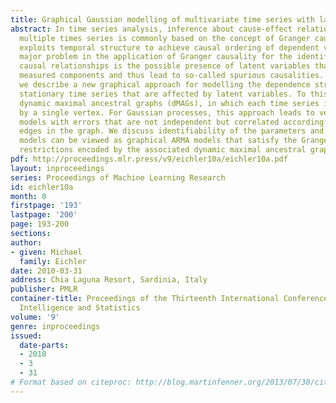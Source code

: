 ```yaml
---
title: Graphical Gaussian modelling of multivariate time series with latent variables
abstract: In time series analysis, inference about cause-effect relationships among
  multiple times series is commonly based on the concept of Granger causality, which
  exploits temporal structure to achieve causal ordering of dependent variables. One
  major problem in the application of Granger causality for the identification of
  causal relationships is the possible presence of latent variables that affect the
  measured components and thus lead to so-called spurious causalities. In this paper,
  we describe a new graphical approach for modelling the dependence structure of multivariate
  stationary time series that are affected by latent variables. To this end, we introduce
  dynamic maximal ancestral graphs (dMAGs), in which each time series is represented
  by a single vertex. For Gaussian processes, this approach leads to vector autoregressive
  models with errors that are not independent but correlated according to the dashed
  edges in the graph. We discuss identifiability of the parameters and show that these
  models can be viewed as graphical ARMA models that satisfy the Granger causality
  restrictions encoded by the associated dynamic maximal ancestral graph.
pdf: http://proceedings.mlr.press/v9/eichler10a/eichler10a.pdf
layout: inproceedings
series: Proceedings of Machine Learning Research
id: eichler10a
month: 0
firstpage: '193'
lastpage: '200'
page: 193-200
sections: 
author:
- given: Michael
  family: Eichler
date: 2010-03-31
address: Chia Laguna Resort, Sardinia, Italy
publisher: PMLR
container-title: Proceedings of the Thirteenth International Conference on Artificial
  Intelligence and Statistics
volume: '9'
genre: inproceedings
issued:
  date-parts:
  - 2010
  - 3
  - 31
# Format based on citeproc: http://blog.martinfenner.org/2013/07/30/citeproc-yaml-for-bibliographies/
---
```


